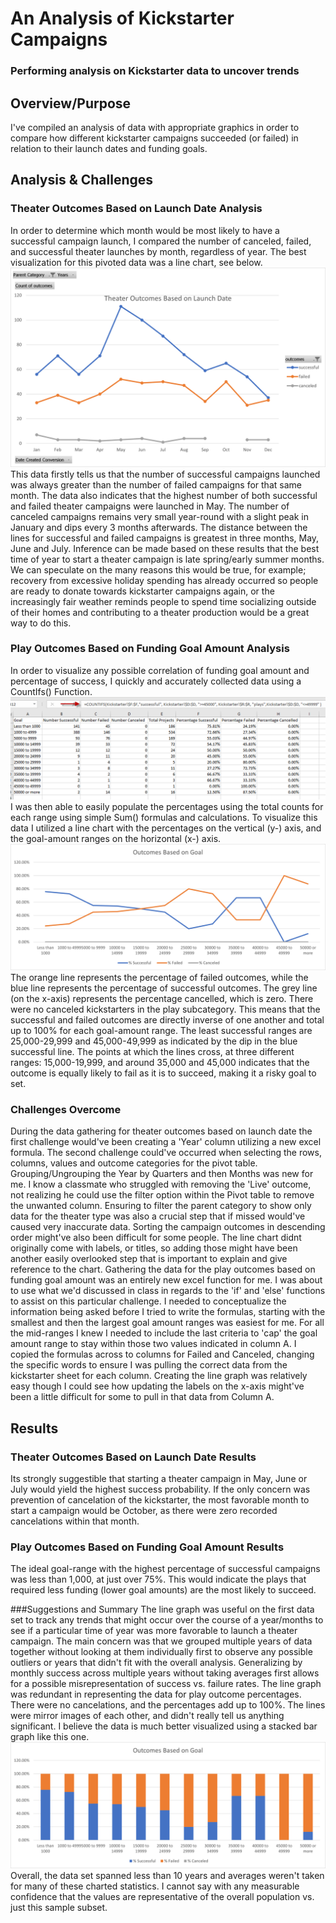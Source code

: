 # An Analysis of Kickstarter Campaigns
### Performing analysis on Kickstarter data to uncover trends

## Overview/Purpose
  I've compiled an analysis of data with appropriate graphics in order to compare how different kickstarter campaigns succeeded (or failed) in relation to their launch dates and funding goals. 
  
## Analysis & Challenges
### Theater Outcomes Based on Launch Date Analysis
  In order to determine which month would be most likely to have a successful campaign launch, I compared the number of canceled, failed, and successful theater launches by month, regardless of year. The best visualization for this pivoted data was a line chart, see below. ![Theater Outcomes vs Launch](/Theater_Outcomes_vs_Launch.png)
  This data firstly tells us that the number of successful campaigns launched was always greater than the number of failed campaigns for that same month. The data also indicates that the highest number of both successful and failed theater campaigns were launched in May. The number of canceled campaigns remains very small year-round with a slight peak in January and dips every 3 months afterwards. The distance between the lines for successful and failed campaigns is greatest in three months, May, June and July. Inference can be made based on these results that the best time of year to start a theater campaign is late spring/early summer months. We can speculate on the many reasons this would be true, for example; recovery from excessive holiday spending has already occurred so people are ready to donate towards kickstarter campaigns again, or the increasingly fair weather reminds people to spend time socializing outside of their homes and contributing to a theater production would be a great way to do this. 

### Play Outcomes Based on Funding Goal Amount Analysis
  In order to visualize any possible correlation of funding goal amount and percentage of success, I quickly and accurately collected data using a CountIfs() Function. ![countifs() function](/PlayCountIfsFunctionWithData.png)
  I was then able to easily populate the percentages using the total counts for each range using simple Sum() formulas and calculations. To visualize this data I utilized a line chart with the percentages on the vertical (y-) axis, and the goal-amount ranges on the horizontal (x-) axis. ![Outcomes Based on Goal](OutcomesBasedonGoals.png) The orange line represents the percentage of failed outcomes, while the blue line represents the percentage of successful outcomes. The grey line (on the x-axis) represents the percentage cancelled, which is zero. There were no canceled kickstarters in the play subcategory. This means that the successful and failed outcomes are directly inverse of one another and total up to 100% for each goal-amount range. The least successful ranges are 25,000-29,999 and 45,000-49,999 as indicated by the dip in the blue successful line. The points at which the lines cross, at three different ranges: 15,000-19,999, and around 35,000 and 45,000 indicates that the outcome is equally likely to fail as it is to succeed, making it a risky goal to set. 
  
### Challenges Overcome
  During the data gathering for theater outcomes based on launch date the first challenge would've been creating a 'Year' column utilizing a new excel formula. The second challenge could've occurred when selecting the rows, columns, values and outcome categories for the pivot table. Grouping/Ungrouping the Year by Quarters and then Months was new for me. I know a classmate who struggled with removing the 'Live' outcome, not realizing he could use the filter option within the Pivot table to remove the unwanted column. Ensuring to filter the parent category to show only data for the theater type was also a crucial step that if missed would've caused very inaccurate data. Sorting the campaign outcomes in descending order might've also been difficult for some people. The line chart didnt originally come with labels, or titles, so adding those might have been another easily overlooked step that is important to explain and give reference to the chart. 
  Gathering the data for the play outcomes based on funding goal amount was an entirely new excel function for me. I was about to use what we'd discussed in class in regards to the 'if' and 'else' functions to assist on this particular challenge. I needed to conceptualize the information being asked before I tried to write the formulas, starting with the smallest and then the largest goal amount ranges was easiest for me. For all the mid-ranges I knew I needed to include the last criteria to 'cap' the goal amount range to stay within those two values indicated in column A. I copied the formulas across to columns for Failed and Canceled, changing the specific words to ensure I was pulling the correct data from the kickstarter sheet for each column. Creating the line graph was relatively easy though I could see how updating the labels on the x-axis might've been a little difficult for some to pull in that data from Column A. 
  
## Results
### Theater Outcomes Based on Launch Date Results 
 Its strongly suggestible that starting a theater campaign in May, June or July would yield the highest success probability. If the only concern was prevention of cancelation of the kickstarter, the most favorable month to start a campaign would be October, as there were zero recorded cancelations within that month.
 
### Play Outcomes Based on Funding Goal Amount Results
  The ideal goal-range with the highest percentage of successful campaigns was less than 1,000, at just over 75%. This would indicate the plays that required less funding (lower goal amounts) are the most likely to succeed. 

###Suggestions and Summary
  The line graph was useful on the first data set to track any trends that might occur over the course of a year/months to see if a particular time of year was more favorable to launch a theater campaign. The main concern was that we grouped multiple years of data together without looking at them individually first to observe any possible outliers or years that didn't fit with the overall analysis. Generalizing by monthly success across multiple years without taking averages first allows for a possible misrepresentation of success vs. failure rates. 
  The line graph was redundant in representing the data for play outcome percentages. There were no cancelations, and the percentages add up to 100%. The lines were mirror images of each other, and didn't really tell us anything significant. I believe the data is much better visualized using a stacked bar graph like this one. ![PlayOutcomes](/PlayOutcomesBarGraph.png) Overall, the data set spanned less than 10 years and averages weren't taken for many of these charted statistics. I cannot say with any measurable confidence that the values are representative of the overall population vs. just this sample subset. 
  
